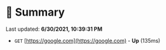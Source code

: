 # 📖 Summary
Last updated: **6/30/2021, 10:39:31 PM**

- `GET` [https://google.com](https://google.com) - **Up** (135ms)
